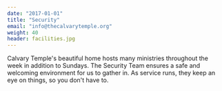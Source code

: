 ```yaml
---
date: "2017-01-01"
title: "Security"
email: "info@thecalvarytemple.org"
weight: 40
header: facilities.jpg
---
```


Calvary Temple's beautiful home hosts many ministries throughout the week in addition to Sundays. The Security Team ensures a safe and welcoming environment for us to gather in. As service runs, they keep an eye on things, so you don't have to.

